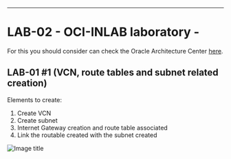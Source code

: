 ---
# LAB-02 - OCI-INLAB laboratory - 
For this you should consider 
can check the Oracle Architecture Center [here]().

## LAB-01 #1 (VCN, route tables and subnet related creation)
Elements to create:
1. Create VCN 
2. Create subnet
3. Internet Gateway creation and route table associated
4. Link the routable created with the subnet created

![Image title](img/OCI-INLAB-A.png)



